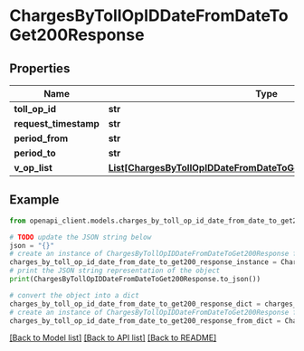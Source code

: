# ChargesByTollOpIDDateFromDateToGet200Response


## Properties

Name | Type | Description | Notes
------------ | ------------- | ------------- | -------------
**toll_op_id** | **str** |  | [optional] 
**request_timestamp** | **str** |  | [optional] 
**period_from** | **str** |  | [optional] 
**period_to** | **str** |  | [optional] 
**v_op_list** | [**List[ChargesByTollOpIDDateFromDateToGet200ResponseVOpListInner]**](ChargesByTollOpIDDateFromDateToGet200ResponseVOpListInner.md) |  | [optional] 

## Example

```python
from openapi_client.models.charges_by_toll_op_id_date_from_date_to_get200_response import ChargesByTollOpIDDateFromDateToGet200Response

# TODO update the JSON string below
json = "{}"
# create an instance of ChargesByTollOpIDDateFromDateToGet200Response from a JSON string
charges_by_toll_op_id_date_from_date_to_get200_response_instance = ChargesByTollOpIDDateFromDateToGet200Response.from_json(json)
# print the JSON string representation of the object
print(ChargesByTollOpIDDateFromDateToGet200Response.to_json())

# convert the object into a dict
charges_by_toll_op_id_date_from_date_to_get200_response_dict = charges_by_toll_op_id_date_from_date_to_get200_response_instance.to_dict()
# create an instance of ChargesByTollOpIDDateFromDateToGet200Response from a dict
charges_by_toll_op_id_date_from_date_to_get200_response_from_dict = ChargesByTollOpIDDateFromDateToGet200Response.from_dict(charges_by_toll_op_id_date_from_date_to_get200_response_dict)
```
[[Back to Model list]](../README.md#documentation-for-models) [[Back to API list]](../README.md#documentation-for-api-endpoints) [[Back to README]](../README.md)


